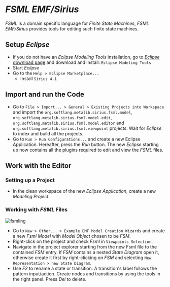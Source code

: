 # *FSML EMF/Sirius*
*FSML* is a domain specific language for *Finite State Machines*, *FSML EMF/Sirius* provides tools for editing such finite state machines.
## Setup *Eclipse*
* If you do not have an *Eclipse Modeling Tools* installation, go to [*Eclipse* download page](http://www.eclipse.org/downloads/) and download and install: `Eclipse Modeling Tools`
* Start *Eclipse*
* Go to the `Help > Eclipse Marketplace...`
  * Install `Sirius 4.1`

## Import and run the Code
* Go to `File > Import... > General > Existing Projects into Workspace` and import the `org.softlang.metalib.sirius.fsml.model`, `org.softlang.metalib.sirius.fsml.model.edit`, `org.softlang.metalib.sirius.fsml.model.editor` and `org.softlang.metalib.sirius.fsml.viewpoint` projects. Wait for *Eclipse* to index and build all the projects.  
* Go to `Run > Run Configurations...` and create a new Eclipse Application. Hereafter, press the *Run* button. The new *Eclipse* starting up now contains all the plugins required to edit and view the *FSML* files.  

## Work with the Editor
### Setting up a Project
* In the clean workspace of the new *Eclipse Application*, create a new *Modeling Project*.

### Working with *FSML* Files
![fsmling](https://f.cloud.github.com/assets/5929561/1878835/22abbc76-7941-11e3-89a0-279a55c581db.gif)
* Go to `New > Other... > Example EMF Model Creation Wizards` and create a new *Fsml Model* with *Model Object* chosen to be *FSM*.
* Right-click on the project and check *Fsml* in `Viewpoints Selection`.
* Navigate in the project explorer starting from the new Fsml file to the contained *FSM* entry. If *FSM* contains a nested *State Diagram* open it, otherwise create it first by right-clicking on *FSM* and selecting `New Representation > new State Diagram`.
* Use *F2* to rename a state or transition. A transition's label follows the pattern input/action. Create nodes and transitions by using the tools in the right panel. Press *Del* to delete.